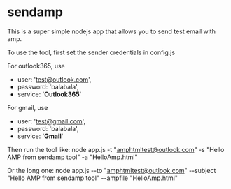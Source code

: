 # sendamp
This is a super simple nodejs app that allows you to send test email with amp.

To use the tool, first set the sender credentials in config.js

For outlook365, use
- user: 'test@outlook.com',
- password: 'balabala',
- service: '**Outlook365**'

For gmail, use
- user: 'test@gmail.com',
- password: 'balabala',
- service: '**Gmail**'

Then run the tool like:
node app.js -t "amphtmltest@outlook.com" -s "Hello AMP from sendamp tool" -a "HelloAmp.html"

Or the long one:
node app.js --to "amphtmltest@outlook.com" --subject "Hello AMP from sendamp tool" --ampfile "HelloAmp.html"
